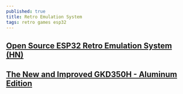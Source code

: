 ```yaml
---
published: true
title: Retro Emulation System
tags: retro games esp32
---
```

## [Open Source ESP32 Retro Emulation System (HN)](https://news.ycombinator.com/item?id=21633493)

## [The New and Improved GKD350H - Aluminum Edition](https://www.youtube.com/watch?v=NfzsSY56_F4)
